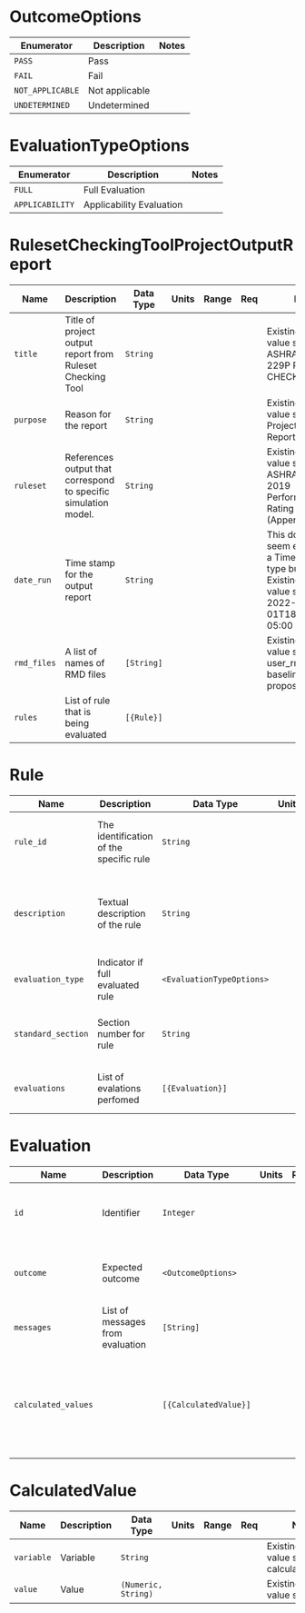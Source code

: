 # OutcomeOptions
|    Enumerator    |  Description   | Notes |
|------------------|----------------|-------|
| `PASS`           | Pass           |       |
| `FAIL`           | Fail           |       |
| `NOT_APPLICABLE` | Not applicable |       |
| `UNDETERMINED`   | Undetermined   |       |

# EvaluationTypeOptions
|   Enumerator    |       Description        | Notes |
|-----------------|--------------------------|-------|
| `FULL`          | Full Evaluation          |       |
| `APPLICABILITY` | Applicability Evaluation |       |

# RulesetCheckingToolProjectOutputReport
|    Name     |                           Description                           | Data Type  | Units | Range | Req |                                                           Notes                                                           |
|-------------|-----------------------------------------------------------------|------------|-------|-------|-----|---------------------------------------------------------------------------------------------------------------------------|
| `title`     | Title of project output report from Ruleset Checking Tool       | `String`   |       |       |     | Existing template value shows- ASHRAE STD 229P RULESET CHECKING TOOL                                                      |
| `purpose`   | Reason for the report                                           | `String`   |       |       |     | Existing template value shows- Project Testing Report                                                                     |
| `ruleset`   | References output that correspond to specific simulation model. | `String`   |       |       |     | Existing template value shows- ASHRAE 90.1-2019 Performance Rating Method (Appendix G)                                    |
| `date_run`  | Time stamp for the output report                                | `String`   |       |       |     | This does not seem exactly like a TimeStamp data type but close. Existing template value shows- 2022-02-01T18:25:43-05:00 |
| `rmd_files` | A list of names of RMD files                                    | `[String]` |       |       |     | Existing template value shows- user_rmr.json, baseline_rmr.json, proposed_rmr.json                                        |
| `rules`     | List of rule that is being evaluated                            | `[{Rule}]` |       |       |     |                                                                                                                           |

# Rule
|        Name        |               Description               |         Data Type         | Units | Range | Req |                          Notes                          |
|--------------------|-----------------------------------------|---------------------------|-------|-------|-----|---------------------------------------------------------|
| `rule_id`          | The identification of the specific rule | `String`                  |       |       |     | Existing template value shows- 1-1                      |
| `description`      | Textual description of the rule         | `String`                  |       |       |     | Existing template value shows- Description of rule 1-1. |
| `evaluation_type`  | Indicator if full evaluated rule        | `<EvaluationTypeOptions>` |       |       |     |                                                         |
| `standard_section` | Section number for rule                 | `String`                  |       |       |     | Existing template value shows- G3.1.2.2                 |
| `evaluations`      | List of evalations perfomed             | `[{Evaluation}]`          |       |       |     | Existing template value shows-                          |

# Evaluation
|        Name         |           Description            |       Data Type       | Units | Range | Req |                           Notes                           |
|---------------------|----------------------------------|-----------------------|-------|-------|-----|-----------------------------------------------------------|
| `id`                | Identifier                       | `Integer`             |       |       |     | Existing template value shows- 1                          |
| `outcome`           | Expected outcome                 | `<OutcomeOptions>`    |       |       |     | Existing template value shows- PASS                       |
| `messages`          | List of messages from evaluation | `[String]`            |       |       |     |                                                           |
| `calculated_values` |                                  | `[{CalculatedValue}]` |       |       |     | Not same as template since template shows key-value pairs |

# CalculatedValue
|    Name    | Description |      Data Type      | Units | Range | Req |                      Notes                       |
|------------|-------------|---------------------|-------|-------|-----|--------------------------------------------------|
| `variable` | Variable    | `String`            |       |       |     | Existing template value shows- calculated_value1 |
| `value`    | Value       | `(Numeric, String)` |       |       |     | Existing template value shows- 1.0               |

